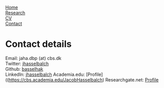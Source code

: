 [Home](https://basselhak.github.io/)  
[Research](https://basselhak.github.io/research)  
[CV](https://basselhak.github.io/cv)  
[Contact](https://basselhak.github.io/contact)  

# Contact details

Email: jaha.dbp (at) cbs.dk  
Twitter: [jhasselbalch](https://twitter.com/jhasselbalch)  
Github: [basselhak](https://github.com/basselhak)  
LinkedIn: [jhasselbalch](https://www.linkedin.com/in/jhasselbalch/)
Academia.edu: [Profile]((https://cbs.academia.edu/JacobHasselbalch)
Researchgate.net: [Profile](https://www.researchgate.net/profile/Jacob_Hasselbalch)
